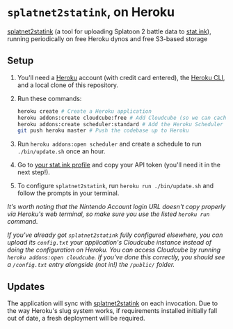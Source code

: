 # `splatnet2statink`, on Heroku

[splatnet2statink](https://github.com/frozenpandaman/splatnet2statink) (a tool for uploading Splatoon 2 battle data to [stat.ink](https://stat.ink)), running periodically on free Heroku dynos and free S3-based storage

## Setup

1. You'll need a [Heroku](http://heroku.com) account (with credit card entered), the [Heroku CLI](https://devcenter.heroku.com/articles/heroku-cli), and a local clone of this repository.

1. Run these commands:
   ```bash
   heroku create # Create a Heroku application
   heroku addons:create cloudcube:free # Add Cloudcube (so we can cache stuff in S3)
   heroku addons:create scheduler:standard # Add the Heroku Scheduler (so we can sync periodically)
   git push heroku master # Push the codebase up to Heroku
   ```

1. Run `heroku addons:open scheduler` and create a schedule to run `./bin/update.sh` once an hour.

1. Go to [your stat.ink profile](https://stat.ink/profile) and copy your API token (you'll need it in the next step!).

1. To configure `splatnet2statink`, run `heroku run ./bin/update.sh` and follow the prompts in your terminal.

_It's worth noting that the Nintendo Account login URL doesn't copy properly via Heroku's web terminal, so make sure you use the listed `heroku run` command._

_If you've already got `splatnet2statink` fully configured elsewhere, you can upload its `config.txt` your application's Cloudcube instance instead of doing the configuration on Heroku. You can access Cloudcube by running `heroku addons:open cloudcube`. If you've done this correctly, you should see a `/config.txt` entry alongside (not in!) the `/public/` folder._

## Updates

The application will sync with [splatnet2statink](https://github.com/frozenpandaman/splatnet2statink) on each invocation. Due to the way Heroku's slug system works, if requirements installed initially fall out of date, a fresh deployment will be required.
